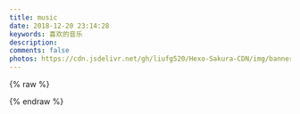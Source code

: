 ```yaml
---
title: music
date: 2018-12-20 23:14:28
keywords: 喜欢的音乐
description: 
comments: false
photos: https://cdn.jsdelivr.net/gh/liufg520/Hexo-Sakura-CDN/img/banner/inspiration.webp
---
```

{% raw %}
<meting-js
  server="netease"
  type="playlist"
  id="2149082231"
  mutex="true">
</meting-js>

{% endraw %}

